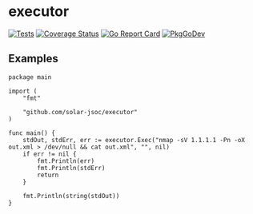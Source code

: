 # executor

[![Tests](https://github.com/solar-jsoc/executor/workflows/Tests/badge.svg)](https://github.com/solar-jsoc/executor/actions)
[![Coverage Status](https://coveralls.io/repos/github/solar-jsoc/executor/badge.svg?branch=main)](https://coveralls.io/github/solar-jsoc/executor?branch=main)
[![Go Report Card](https://goreportcard.com/badge/github.com/solar-jsoc/executor)](https://goreportcard.com/report/github.com/solar-jsoc/executor)
[![PkgGoDev](https://pkg.go.dev/badge/github.com/solar-jsoc/executor)](https://pkg.go.dev/github.com/solar-jsoc/executor)


## Examples
```golang
package main

import (
	"fmt"

 	"github.com/solar-jsoc/executor"
)

func main() {
	stdOut, stdErr, err := executor.Exec("nmap -sV 1.1.1.1 -Pn -oX out.xml > /dev/null && cat out.xml", "", nil)
	if err != nil {
		fmt.Println(err)
		fmt.Println(stdErr)
		return
	}
	
	fmt.Println(string(stdOut))
}
```
